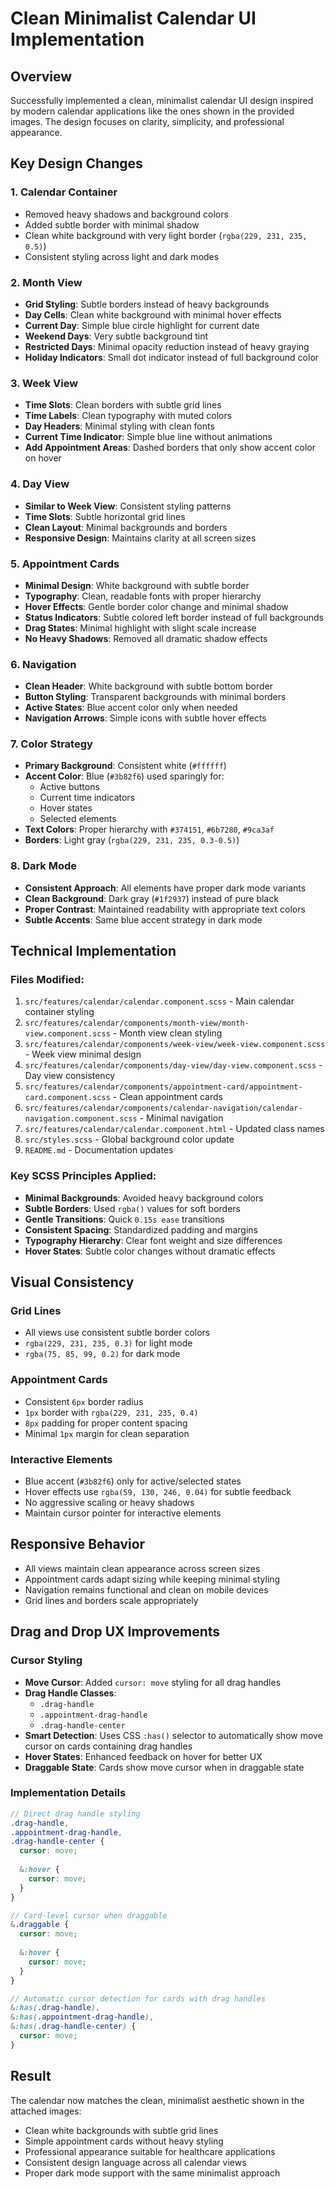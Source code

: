 # Clean Minimalist Calendar UI Implementation

## Overview

Successfully implemented a clean, minimalist calendar UI design inspired by modern calendar applications like the ones shown in the provided images. The design focuses on clarity, simplicity, and professional appearance.

## Key Design Changes

### 1. **Calendar Container**

- Removed heavy shadows and background colors
- Added subtle border with minimal shadow
- Clean white background with very light border (`rgba(229, 231, 235, 0.5)`)
- Consistent styling across light and dark modes

### 2. **Month View**

- **Grid Styling**: Subtle borders instead of heavy backgrounds
- **Day Cells**: Clean white background with minimal hover effects
- **Current Day**: Simple blue circle highlight for current date
- **Weekend Days**: Very subtle background tint
- **Restricted Days**: Minimal opacity reduction instead of heavy graying
- **Holiday Indicators**: Small dot indicator instead of full background color

### 3. **Week View**

- **Time Slots**: Clean borders with subtle grid lines
- **Time Labels**: Clean typography with muted colors
- **Day Headers**: Minimal styling with clean fonts
- **Current Time Indicator**: Simple blue line without animations
- **Add Appointment Areas**: Dashed borders that only show accent color on hover

### 4. **Day View**

- **Similar to Week View**: Consistent styling patterns
- **Time Slots**: Subtle horizontal grid lines
- **Clean Layout**: Minimal backgrounds and borders
- **Responsive Design**: Maintains clarity at all screen sizes

### 5. **Appointment Cards**

- **Minimal Design**: White background with subtle border
- **Typography**: Clean, readable fonts with proper hierarchy
- **Hover Effects**: Gentle border color change and minimal shadow
- **Status Indicators**: Subtle colored left border instead of full backgrounds
- **Drag States**: Minimal highlight with slight scale increase
- **No Heavy Shadows**: Removed all dramatic shadow effects

### 6. **Navigation**

- **Clean Header**: White background with subtle bottom border
- **Button Styling**: Transparent backgrounds with minimal borders
- **Active States**: Blue accent color only when needed
- **Navigation Arrows**: Simple icons with subtle hover effects

### 7. **Color Strategy**

- **Primary Background**: Consistent white (`#ffffff`)
- **Accent Color**: Blue (`#3b82f6`) used sparingly for:
  - Active buttons
  - Current time indicators
  - Hover states
  - Selected elements
- **Text Colors**: Proper hierarchy with `#374151`, `#6b7280`, `#9ca3af`
- **Borders**: Light gray (`rgba(229, 231, 235, 0.3-0.5)`)

### 8. **Dark Mode**

- **Consistent Approach**: All elements have proper dark mode variants
- **Clean Background**: Dark gray (`#1f2937`) instead of pure black
- **Proper Contrast**: Maintained readability with appropriate text colors
- **Subtle Accents**: Same blue accent strategy in dark mode

## Technical Implementation

### Files Modified:

1. `src/features/calendar/calendar.component.scss` - Main calendar container styling
2. `src/features/calendar/components/month-view/month-view.component.scss` - Month view clean styling
3. `src/features/calendar/components/week-view/week-view.component.scss` - Week view minimal design
4. `src/features/calendar/components/day-view/day-view.component.scss` - Day view consistency
5. `src/features/calendar/components/appointment-card/appointment-card.component.scss` - Clean appointment cards
6. `src/features/calendar/components/calendar-navigation/calendar-navigation.component.scss` - Minimal navigation
7. `src/features/calendar/calendar.component.html` - Updated class names
8. `src/styles.scss` - Global background color update
9. `README.md` - Documentation updates

### Key SCSS Principles Applied:

- **Minimal Backgrounds**: Avoided heavy background colors
- **Subtle Borders**: Used `rgba()` values for soft borders
- **Gentle Transitions**: Quick `0.15s ease` transitions
- **Consistent Spacing**: Standardized padding and margins
- **Typography Hierarchy**: Clear font weight and size differences
- **Hover States**: Subtle color changes without dramatic effects

## Visual Consistency

### Grid Lines

- All views use consistent subtle border colors
- `rgba(229, 231, 235, 0.3)` for light mode
- `rgba(75, 85, 99, 0.2)` for dark mode

### Appointment Cards

- Consistent `6px` border radius
- `1px` border with `rgba(229, 231, 235, 0.4)`
- `8px` padding for proper content spacing
- Minimal `1px` margin for clean separation

### Interactive Elements

- Blue accent (`#3b82f6`) only for active/selected states
- Hover effects use `rgba(59, 130, 246, 0.04)` for subtle feedback
- No aggressive scaling or heavy shadows
- Maintain cursor pointer for interactive elements

## Responsive Behavior

- All views maintain clean appearance across screen sizes
- Appointment cards adapt sizing while keeping minimal styling
- Navigation remains functional and clean on mobile devices
- Grid lines and borders scale appropriately

## Drag and Drop UX Improvements

### Cursor Styling

- **Move Cursor**: Added `cursor: move` styling for all drag handles
- **Drag Handle Classes**:
  - `.drag-handle`
  - `.appointment-drag-handle`
  - `.drag-handle-center`
- **Smart Detection**: Uses CSS `:has()` selector to automatically show move cursor on cards containing drag handles
- **Hover States**: Enhanced feedback on hover for better UX
- **Draggable State**: Cards show move cursor when in draggable state

### Implementation Details

```scss
// Direct drag handle styling
.drag-handle,
.appointment-drag-handle,
.drag-handle-center {
  cursor: move;
  
  &:hover {
    cursor: move;
  }
}

// Card-level cursor when draggable
&.draggable {
  cursor: move;
  
  &:hover {
    cursor: move;
  }
}

// Automatic cursor detection for cards with drag handles
&:has(.drag-handle),
&:has(.appointment-drag-handle),
&:has(.drag-handle-center) {
  cursor: move;
}
```

## Result

The calendar now matches the clean, minimalist aesthetic shown in the attached images:

- Clean white backgrounds with subtle grid lines
- Simple appointment cards without heavy styling
- Professional appearance suitable for healthcare applications
- Consistent design language across all calendar views
- Proper dark mode support with the same minimalist approach
